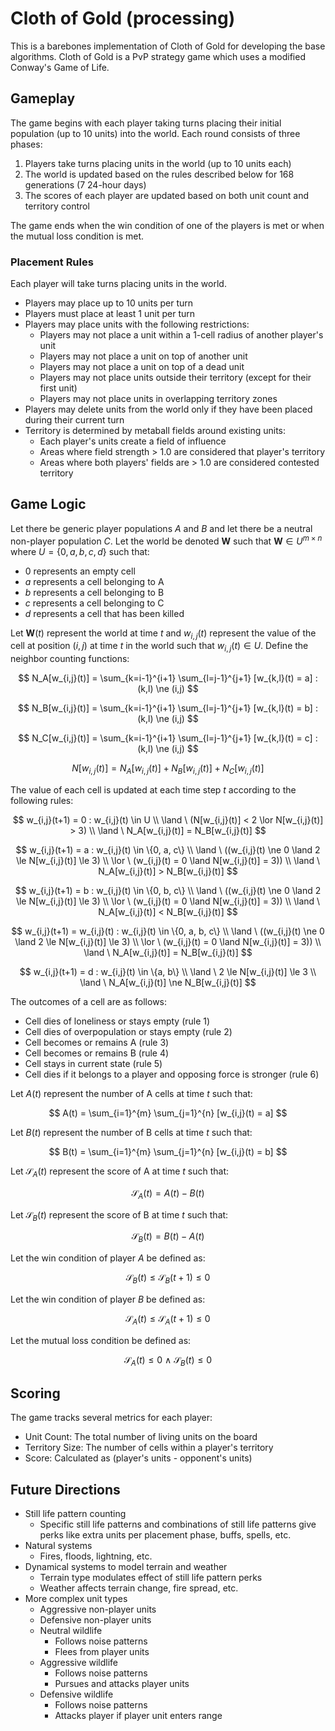 # Cloth of Gold (processing)

This is a barebones implementation of Cloth of Gold for developing the base algorithms.
Cloth of Gold is a PvP strategy game which uses a modified Conway's Game of Life.

## Gameplay

The game begins with each player taking turns placing their initial population (up to 10 units) into the world.
Each round consists of three phases:

1. Players take turns placing units in the world (up to 10 units each)
2. The world is updated based on the rules described below for 168 generations (7 24-hour days)
3. The scores of each player are updated based on both unit count and territory control

The game ends when the win condition of one of the players is met or when the mutual loss condition is met.

### Placement Rules

Each player will take turns placing units in the world.

- Players may place up to 10 units per turn
- Players must place at least 1 unit per turn
- Players may place units with the following restrictions:
  - Players may not place a unit within a 1-cell radius of another player's unit
  - Players may not place a unit on top of another unit
  - Players may not place a unit on top of a dead unit
  - Players may not place units outside their territory (except for their first unit)
  - Players may not place units in overlapping territory zones
- Players may delete units from the world only if they have been placed during their current turn
- Territory is determined by metaball fields around existing units:
  - Each player's units create a field of influence
  - Areas where field strength > 1.0 are considered that player's territory
  - Areas where both players' fields are > 1.0 are considered contested territory

## Game Logic

Let there be generic player populations $A$ and $B$ and let there be a neutral non-player population $C$.
Let the world be denoted $\mathbf{W}$ such that $\mathbf{W} \in U^{m \times n}$ where $U = \{0, a, b, c, d\}$ such that:

- 0 represents an empty cell
- $a$ represents a cell belonging to A
- $b$ represents a cell belonging to B
- $c$ represents a cell belonging to C
- $d$ represents a cell that has been killed

Let $\mathbf{W}(t)$ represent the world at time $t$ and $w_{i,j}(t)$ represent the value of the cell at position $(i,j)$ at time $t$ in the world such that $w_{i,j}(t) \in U$.
Define the neighbor counting functions:

$$
N_A[w_{i,j}(t)] = \sum_{k=i-1}^{i+1} \sum_{l=j-1}^{j+1} [w_{k,l}(t) = a] : (k,l) \ne (i,j)
$$

$$
N_B[w_{i,j}(t)] = \sum_{k=i-1}^{i+1} \sum_{l=j-1}^{j+1} [w_{k,l}(t) = b] : (k,l) \ne (i,j)
$$

$$
N_C[w_{i,j}(t)] = \sum_{k=i-1}^{i+1} \sum_{l=j-1}^{j+1} [w_{k,l}(t) = c] : (k,l) \ne (i,j)
$$

$$
N[w_{i,j}(t)] = N_A[w_{i,j}(t)] + N_B[w_{i,j}(t)] + N_C[w_{i,j}(t)]
$$

The value of each cell is updated at each time step $t$ according to the following rules:

$$
w_{i,j}(t+1) = 0 : w_{i,j}(t) \in U \\ \land \ (N[w_{i,j}(t)] < 2 \lor N[w_{i,j}(t)] > 3) \\ \land \ N_A[w_{i,j}(t)] = N_B[w_{i,j}(t)]
$$

$$
w_{i,j}(t+1) = a : w_{i,j}(t) \in \{0, a, c\} \\ \land \ ((w_{i,j}(t) \ne 0 \land 2 \le N[w_{i,j}(t)] \le 3) \\ \lor \ (w_{i,j}(t) = 0 \land N[w_{i,j}(t)] = 3)) \\ \land \ N_A[w_{i,j}(t)] > N_B[w_{i,j}(t)]
$$

$$
w_{i,j}(t+1) = b : w_{i,j}(t) \in \{0, b, c\} \\ \land \ ((w_{i,j}(t) \ne 0 \land 2 \le N[w_{i,j}(t)] \le 3) \\ \lor \ (w_{i,j}(t) = 0 \land N[w_{i,j}(t)] = 3)) \\ \land \ N_A[w_{i,j}(t)] < N_B[w_{i,j}(t)]
$$

$$
w_{i,j}(t+1) = w_{i,j}(t) : w_{i,j}(t) \in \{0, a, b, c\} \\ \land \ ((w_{i,j}(t) \ne 0 \land 2 \le N[w_{i,j}(t)] \le 3) \\ \lor \ (w_{i,j}(t) = 0 \land N[w_{i,j}(t)] = 3)) \\ \land \ N_A[w_{i,j}(t)] = N_B[w_{i,j}(t)]
$$

$$
w_{i,j}(t+1) = d : w_{i,j}(t) \in \{a, b\} \\ \land \ 2 \le N[w_{i,j}(t)] \le 3 \\ \land \ N_A[w_{i,j}(t)] \ne N_B[w_{i,j}(t)]
$$

The outcomes of a cell are as follows:

- Cell dies of loneliness or stays empty (rule 1)
- Cell dies of overpopulation or stays empty (rule 2)
- Cell becomes or remains A (rule 3)
- Cell becomes or remains B (rule 4)
- Cell stays in current state (rule 5)
- Cell dies if it belongs to a player and opposing force is stronger (rule 6)

Let $A(t)$ represent the number of A cells at time $t$ such that:

$$
A(t) = \sum_{i=1}^{m} \sum_{j=1}^{n} [w_{i,j}(t) = a]
$$

Let $B(t)$ represent the number of B cells at time $t$ such that:

$$
B(t) = \sum_{i=1}^{m} \sum_{j=1}^{n} [w_{i,j}(t) = b]
$$

Let $\mathcal{S}_A(t)$ represent the score of A at time $t$ such that:

$$
\mathcal{S}_A(t) = A(t) - B(t)
$$

Let $\mathcal{S}_B(t)$ represent the score of B at time $t$ such that:

$$
\mathcal{S}_B(t) = B(t) - A(t)
$$

Let the win condition of player $A$ be defined as:

$$
\mathcal{S}_B(t) \le \mathcal{S}_B(t+1) \le 0
$$

Let the win condition of player $B$ be defined as:

$$
\mathcal{S}_A(t) \le \mathcal{S}_A(t+1) \le 0
$$

Let the mutual loss condition be defined as:

$$
\mathcal{S}_A(t) \le 0 \ \land \ \mathcal{S}_B(t) \le 0
$$

## Scoring

The game tracks several metrics for each player:

- Unit Count: The total number of living units on the board
- Territory Size: The number of cells within a player's territory
- Score: Calculated as (player's units - opponent's units)

## Future Directions

- Still life pattern counting
  - Specific still life patterns and combinations of still life patterns give perks like extra units per placement phase, buffs, spells, etc.
- Natural systems
  - Fires, floods, lightning, etc.
- Dynamical systems to model terrain and weather
  - Terrain type modulates effect of still life pattern perks
  - Weather affects terrain change, fire spread, etc.
- More complex unit types
  - Aggressive non-player units
  - Defensive non-player units
  - Neutral wildlife
    - Follows noise patterns
    - Flees from player units
  - Aggressive wildlife
    - Follows noise patterns
    - Pursues and attacks player units
  - Defensive wildlife
    - Follows noise patterns
    - Attacks player if player unit enters range
